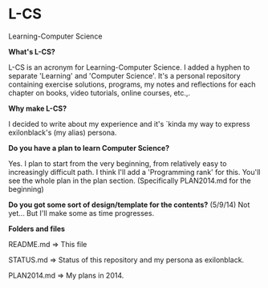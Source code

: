 L-CS
====

Learning-Computer Science

**What's L-CS?**
  
L-CS is an acronym for Learning-Computer Science. I added a hyphen to separate 'Learning' and 'Computer Science'. It's a personal repository containing exercise solutions, programs, my notes and reflections for each chapter on books, video tutorials, online courses, etc.,.
  
**Why make L-CS?**

I decided to write about my experience and it's `kinda my way to express exilonblack's (my alias) persona.

**Do you have a plan to learn Computer Science?**

  Yes. I plan to start from the very beginning, from relatively easy to increasingly difficult path. I think I'll add a 'Programming rank' for this. You'll see the whole plan in the plan section. (Specifically PLAN2014.md for the beginning)
  
**Do you got some sort of design/template for the contents?**
  (5/9/14) Not yet... But I'll make some as time progresses.
  
**Folders and files**
  
  README.md => This file
  
  STATUS.md => Status of this repository and my persona as exilonblack.
  
  PLAN2014.md => My plans in 2014.
  
